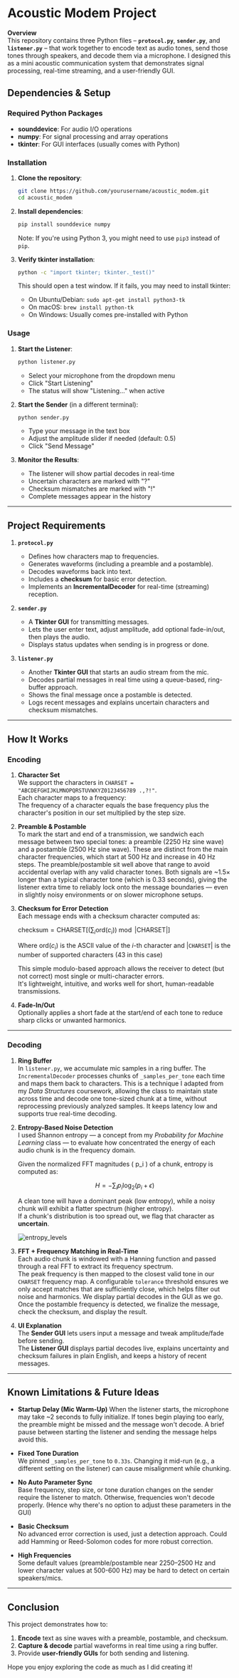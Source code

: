 # Acoustic Modem Project

**Overview**  
This repository contains three Python files – **`protocol.py`**, **`sender.py`**, and **`listener.py`** – that work together to encode text as audio tones, send those tones through speakers, and decode them via a microphone. I designed this as a mini acoustic communication system that demonstrates signal processing, real-time streaming, and a user-friendly GUI.

## Dependencies & Setup

### Required Python Packages
- **sounddevice**: For audio I/O operations
- **numpy**: For signal processing and array operations
- **tkinter**: For GUI interfaces (usually comes with Python)

### Installation

1. **Clone the repository**:
   ```bash
   git clone https://github.com/yourusername/acoustic_modem.git
   cd acoustic_modem
   ```

2. **Install dependencies**:
   ```bash
   pip install sounddevice numpy
   ```
   Note: If you're using Python 3, you might need to use `pip3` instead of `pip`.

3. **Verify tkinter installation**:
   ```bash
   python -c "import tkinter; tkinter._test()"
   ```
   This should open a test window. If it fails, you may need to install tkinter:
   - On Ubuntu/Debian: `sudo apt-get install python3-tk`
   - On macOS: `brew install python-tk`
   - On Windows: Usually comes pre-installed with Python

### Usage

1. **Start the Listener**:
   ```bash
   python listener.py
   ```
   - Select your microphone from the dropdown menu
   - Click "Start Listening"
   - The status will show "Listening..." when active

2. **Start the Sender** (in a different terminal):
   ```bash
   python sender.py
   ```
   - Type your message in the text box
   - Adjust the amplitude slider if needed (default: 0.5)
   - Click "Send Message"

3. **Monitor the Results**:
   - The listener will show partial decodes in real-time
   - Uncertain characters are marked with "?"
   - Checksum mismatches are marked with "!"
   - Complete messages appear in the history

---

## Project Requirements

1. **`protocol.py`**  
   - Defines how characters map to frequencies.  
   - Generates waveforms (including a preamble and a postamble).  
   - Decodes waveforms back into text.  
   - Includes a **checksum** for basic error detection.  
   - Implements an **IncrementalDecoder** for real-time (streaming) reception.

2. **`sender.py`**  
   - A **Tkinter GUI** for transmitting messages.  
   - Lets the user enter text, adjust amplitude, add optional fade-in/out, then plays the audio.  
   - Displays status updates when sending is in progress or done.

3. **`listener.py`**  
   - Another **Tkinter GUI** that starts an audio stream from the mic.  
   - Decodes partial messages in real time using a queue-based, ring-buffer approach.  
   - Shows the final message once a postamble is detected.  
   - Logs recent messages and explains uncertain characters and checksum mismatches.

---

## How It Works

### **Encoding**

1. **Character Set**  
  We support the characters in `CHARSET = "ABCDEFGHIJKLMNOPQRSTUVWXYZ0123456789 .,?!"`.  
  Each character maps to a frequency:  
  The frequency of a character equals the base frequency plus the character's position in our set multiplied by the step size.
2. **Preamble & Postamble**  
  To mark the start and end of a transmission, we sandwich each message between two special tones: a preamble (2250 Hz sine wave) and a postamble (2500 Hz sine wave). These are distinct from the main character frequencies, which start at 500 Hz and increase in 40 Hz steps. The preamble/postamble sit well above that range to avoid accidental overlap with any valid character tones. Both signals are ~1.5× longer than a typical character tone (which is 0.33 seconds), giving the listener extra time to reliably lock onto the message boundaries — even in slightly noisy environments or on slower microphone setups.
3. **Checksum for Error Detection**  
  Each message ends with a checksum character computed as:

    $\text{checksum} = \text{CHARSET}\left[\left(\sum_{i} \text{ord}(c_i)\right) \bmod |\text{CHARSET}|\right]$

    Where $\text{ord}(c_i)$ is the ASCII value of the *i*-th character and $|\texttt{CHARSET}|$ is the number of supported characters (43 in this case)


    This simple modulo-based approach allows the receiver to detect (but not correct) most single or multi-character errors.  
    It's lightweight, intuitive, and works well for short, human-readable transmissions.
  
4. **Fade-In/Out**  
  Optionally applies a short fade at the start/end of each tone to reduce sharp clicks or unwanted harmonics.

---

### **Decoding**

1. **Ring Buffer**  
   In `listener.py`, we accumulate mic samples in a ring buffer. The `IncrementalDecoder` processes chunks of `_samples_per_tone` each time and maps them back to characters. This is a technique I adapted from my *Data Structures* coursework, allowing the class to maintain state across time and decode one tone-sized chunk at a time, without reprocessing previously analyzed samples. It keeps latency low and supports true real-time decoding.

3. **Entropy-Based Noise Detection**  
  I used Shannon entropy — a concept from my *Probability for Machine Learning* class — to evaluate how concentrated the energy of each audio chunk is in the frequency domain.

    Given the normalized FFT magnitudes \( p_i \) of a chunk, entropy is computed as:
  
    $$H = -\sum_i p_i \log_2(p_i + \epsilon)$$
  
    A clean tone will have a dominant peak (low entropy), while a noisy chunk will exhibit a flatter spectrum (higher entropy).  
    If a chunk's distribution is too spread out, we flag that character as **uncertain**.

   ![entropy_levels](https://github.com/user-attachments/assets/df192770-cd82-426f-9225-142289d00dc3)

5. **FFT + Frequency Matching in Real-Time**  
  Each audio chunk is windowed with a Hanning function and passed through a real FFT to extract its frequency spectrum.  
  The peak frequency is then mapped to the closest valid tone in our `CHARSET` frequency map. A configurable `tolerance` threshold ensures we only accept matches that are sufficiently close, which helps filter out noise and harmonics.
  We display partial decodes in the GUI as we go. Once the postamble frequency is detected, we finalize the message, check the checksum, and display the result.

6. **UI Explanation**  
   The **Sender GUI** lets users input a message and tweak amplitude/fade before sending.  
   The **Listener GUI** displays partial decodes live, explains uncertainty and checksum failures in plain English, and keeps a history of recent messages.

---

## Known Limitations & Future Ideas
- **Startup Delay (Mic Warm-Up)**
When the listener starts, the microphone may take ~2 seconds to fully initialize. If tones begin playing too early, the preamble might be missed and the message won't decode. A brief pause between starting the listener and sending the message helps avoid this.
  
- **Fixed Tone Duration**  
We pinned `_samples_per_tone` to `0.33s`. Changing it mid-run (e.g., a different setting on the listener) can cause misalignment while chunking.

- **No Auto Parameter Sync**  
Base frequency, step size, or tone duration changes on the sender require the listener to match. Otherwise, frequencies won't decode properly. (Hence why there's no option to adjust these parameters in the GUI)

- **Basic Checksum**  
No advanced error correction is used, just a detection approach. Could add Hamming or Reed-Solomon codes for more robust correction.

- **High Frequencies**  
Some default values (preamble/postamble near 2250–2500 Hz and lower character values at 500-600 Hz) may be hard to detect on certain speakers/mics.

---

## Conclusion

This project demonstrates how to:
1. **Encode** text as sine waves with a preamble, postamble, and checksum.
2. **Capture & decode** partial waveforms in real time using a ring buffer.
3. Provide **user-friendly GUIs** for both sending and listening.

Hope you enjoy exploring the code as much as I did creating it!

